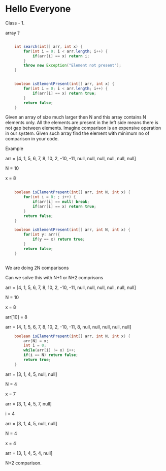




# Hello Everyone

Class - 1.



array ?



```java

	int search(int[] arr, int x) {
		for(int i = 0; i < arr.length; i++) {
			if(arr[i] == x) return i;
		}
		throw new Exception("Element not present");
	}


	boolean isElementPresent(int[] arr, int x) {
		for(int i = 0; i < arr.length; i++) {
			if(arr[i] == x) return true;
		}
		return false;
	}

```



Given an array of size much larger then N and this array contains N elements only. All the elements are present in the left side means there is not gap between elements.
Imagine comparison is an expensive operation in our system. 
Given such array find the element with minimum no of comparison in your code.


Example

arr = [4, 1, 5, 6, 7, 8, 10, 2, -10, -11, null, null, null, null, null, null]


N = 10


x = 8

```java
	
	boolean isElementPresent(int[] arr, int N, int x) {
		for(int i = 0; ; i++) {
			if(arr[i] == null) break;
			if(arr[i] == x) return true;
		}
		return false;
	}

	boolean isElementPresent(int[] arr, int N, int x) {
		for(int y: arr){
			if(y == x) return true;
		}
		return false;
	}

```


```java

```

We are doing 2N comparisons

Can we solve this with N+1 or N+2 comprisons


arr = [4, 1, 5, 6, 7, 8, 10, 2, -10, -11, null, null, null, null, null, null]

N = 10

x = 8

arr[10] = 8

arr = [4, 1, 5, 6, 7, 8, 10, 2, -10, -11, 8, null, null, null, null, null]

```java
	boolean isElementPresent(int[] arr, int N, int x) {
		arr[N] = x;
		int i = 0;
		while(arr[i] != x) i++;
		if(i == N) return false;
		return true;
	}
```



arr = [3, 1, 4, 5, null, null]

N = 4

x = 7


arr = [3, 1, 4, 5, 7, null]

i = 4


arr = [3, 1, 4, 5, null, null]

N = 4

x = 4

arr = [3, 1, 4, 5, 4, null]




N+2 comparison.
